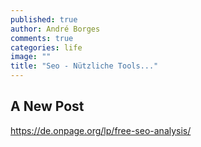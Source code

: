 ```yaml
---
published: true
author: André Borges
comments: true
categories: life
image: ""
title: "Seo - Nützliche Tools..."
---
```


## A New Post

https://de.onpage.org/lp/free-seo-analysis/